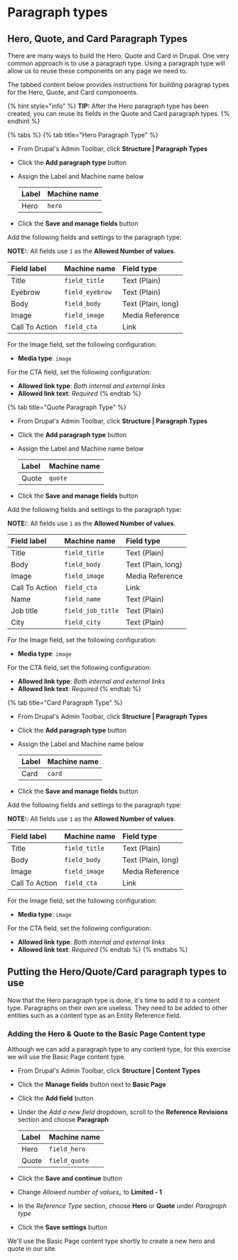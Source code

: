 # Paragraph types

## Hero, Quote, and Card Paragraph Types

There are many ways to build the Hero, Quote and Card in Drupal. One very common approach is to use a paragraph type. Using a paragraph type will allow us to reuse these components on any page we need to.

The tabbed content below provides instructions for building paragrap types for the Hero, Quote, and Card componoents.

{% hint style="info" %}
**TIP:** After the Hero paragraph type has been created, you can reuse its fields in the Quote and Card paragraph types.
{% endhint %}

{% tabs %}
{% tab title="Hero Paragraph Type" %}
* From Drupal's Admin Toolbar, click **Structure \| Paragraph Types**
* Click the **Add paragraph type** button
* Assign the Label and Machine name below

  | Label | Machine name |
  | :--- | :--- |
  | Hero | `hero` |

* Click the **Save and manage fields** button

Add the following fields and settings to the paragraph type:

**NOTE:**: All fields use `1` as the **Allowed Number of values**.

| Field label | Machine name | Field type |
| :--- | :--- | :--- |
| Title | `field_title` | Text \(Plain\) |
| Eyebrow | `field_eyebrow` | Text \(Plain\) |
| Body | `field_body` | Text \(Plain, long\) |
| Image | `field_image` | Media Reference |
| Call To Action | `field_cta` | Link |

For the Image field, set the following configuration:

* **Media type**: `image`

For the CTA field, set the following configuration:

* **Allowed link type**: _Both internal and external links_
* **Allowed link text**: _Required_
{% endtab %}

{% tab title="Quote Paragraph Type" %}


* From Drupal's Admin Toolbar, click **Structure \| Paragraph Types**
* Click the **Add paragraph type** button
* Assign the Label and Machine name below

  | Label | Machine name |
  | :--- | :--- |
  | Quote | `quote` |

* Click the **Save and manage fields** button

Add the following fields and settings to the paragraph type:

**NOTE:**: All fields use `1` as the **Allowed Number of values**.

| Field label | Machine name | Field type |
| :--- | :--- | :--- |
| Title | `field_title` | Text \(Plain\) |
| Body | `field_body` | Text \(Plain, long\) |
| Image | `field_image` | Media Reference |
| Call To Action | `field_cta` | Link |
| Name | `field_name` | Text \(Plain\) |
| Job title | `field_job_title` | Text \(Plain\) |
| City | `field_city` | Text \(Plain\) |

For the Image field, set the following configuration:

* **Media type**: `image`

For the CTA field, set the following configuration:

* **Allowed link type**: _Both internal and external links_
* **Allowed link text**: _Required_
{% endtab %}

{% tab title="Card Paragraph Type" %}


* From Drupal's Admin Toolbar, click **Structure \| Paragraph Types**
* Click the **Add paragraph type** button
* Assign the Label and Machine name below

  | Label | Machine name |
  | :--- | :--- |
  | Card | `card` |

* Click the **Save and manage fields** button

Add the following fields and settings to the paragraph type:

**NOTE:**: All fields use `1` as the **Allowed Number of values**.

| Field label | Machine name | Field type |
| :--- | :--- | :--- |
| Title | `field_title` | Text \(Plain\) |
| Body | `field_body` | Text \(Plain, long\) |
| Image | `field_image` | Media Reference |
| Call To Action | `field_cta` | Link |

For the Image field, set the following configuration:

* **Media type**: `image`

For the CTA field, set the following configuration:

* **Allowed link type**: _Both internal and external links_
* **Allowed link text**: _Required_
{% endtab %}
{% endtabs %}

## Putting the Hero/Quote/Card paragraph types to use

Now that the Hero paragraph type is done, it's time to add it to a content type. Paragraphs on their own are useless. They need to be added to other entities such as a content type as an Entity Reference field.

### Adding the Hero & Quote to the Basic Page Content type

Although we can add a paragraph type to any content type, for this exercise we will use the Basic Page content type.

* From Drupal's Admin Toolbar, click **Structure \| Content Types**
* Click the **Manage fields** button next to **Basic Page**
* Click the **Add field** button
* Under the _Add a new field_ dropdown, scroll to the **Reference Revisions** section and choose **Paragraph**

  | Label | Machine name |
  | :--- | :--- |
  | Hero | `field_hero` |
  | Quote | `field_quote` |

* Click the **Save and continue** button
* Change _Allowed number of values\__ to **Limited - 1**
* In the _Reference Type_ section, choose **Hero** or **Quote** under _Paragraph type_
* Click the **Save settings** button

We'll use the Basic Page content type shortly to create a new hero and quote in our site.

